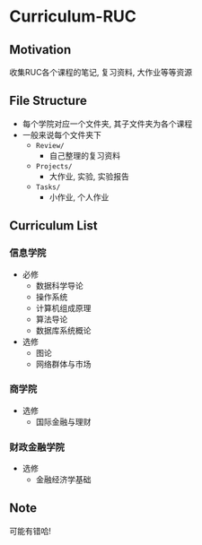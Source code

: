 # Curriculum-RUC
## Motivation
收集RUC各个课程的笔记, 复习资料, 大作业等等资源

## File Structure
- 每个学院对应一个文件夹, 其子文件夹为各个课程
- 一般来说每个文件夹下
  - `Review/`
    - 自己整理的复习资料
  - `Projects/`
    - 大作业, 实验, 实验报告
  - `Tasks/`
    - 小作业, 个人作业
## Curriculum List
### 信息学院
- 必修
  - 数据科学导论
  - 操作系统
  - 计算机组成原理
  - 算法导论
  - 数据库系统概论
- 选修
  - 图论
  - 网络群体与市场
### 商学院
- 选修
  - 国际金融与理财
### 财政金融学院
- 选修
  - 金融经济学基础

## Note
可能有错哈!